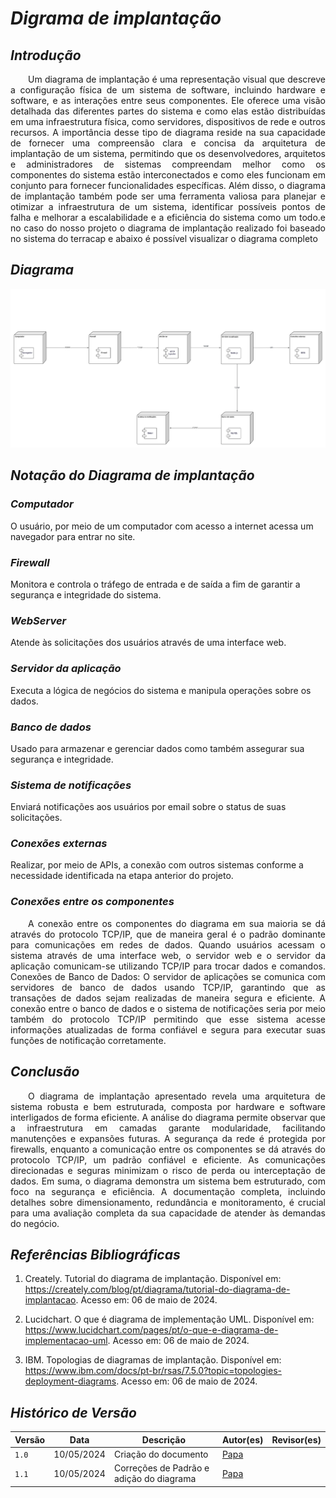 # <a> *Digrama de implantação* </a>

## <a> *Introdução* </a>

<p align="justify">&emsp;&emsp;Um diagrama de implantação é uma representação visual que descreve a configuração física de um sistema de software, incluindo hardware e software, e as interações entre seus componentes. Ele oferece uma visão detalhada das diferentes partes do sistema e como elas estão distribuídas em uma infraestrutura física, como servidores, dispositivos de rede e outros recursos. A importância desse tipo de diagrama reside na sua capacidade de fornecer uma compreensão clara e concisa da arquitetura de implantação de um sistema, permitindo que os desenvolvedores, arquitetos e administradores de sistemas compreendam melhor como os componentes do sistema estão interconectados e como eles funcionam em conjunto para fornecer funcionalidades específicas. Além disso, o diagrama de implantação também pode ser uma ferramenta valiosa para planejar e otimizar a infraestrutura de um sistema, identificar possíveis pontos de falha e melhorar a escalabilidade e a eficiência do sistema como um todo.e no caso do nosso projeto o diagrama de implantação realizado foi baseado no sistema do terracap e abaixo é possível visualizar o diagrama completo</p>

## <a> *Diagrama* </a>

<center>

![alt text](../../Assets/DiagramaImplantacao/DiagramadeImplantacao.png)

</center>


## <a> *Notação do Diagrama de implantação* </a>


### <a> *Computador* </a> 

O usuário, por meio de um computador com acesso a internet acessa um navegador para entrar no site.

### <a> *Firewall* </a>

Monitora e controla o tráfego de entrada e de saída a fim de garantir a segurança e integridade do sistema.

### <a> *WebServer* </a>

 Atende às solicitações dos usuários através de uma interface web.

### <a> *Servidor da aplicação* </a>

 Executa a lógica de negócios do sistema e manipula operações sobre os dados.

### <a> *Banco de dados* </a> 

Usado para  armazenar e gerenciar dados como também assegurar sua segurança e integridade.

### <a> *Sistema de notificações* </a> 

Enviará notificações aos usuários por email sobre o status de suas solicitações.

### <a> *Conexões externas* </a> 

Realizar, por meio de APIs, a conexão com outros sistemas conforme a necessidade identificada na etapa anterior do projeto.

### <a> *Conexões entre os componentes* </a> 

<p align="justify">&emsp;&emsp;A conexão entre os componentes do diagrama em sua maioria se dá através do protocolo TCP/IP, que de maneira geral é o padrão dominante para comunicações em redes de dados. 
Quando usuários acessam o sistema através de uma interface web, o servidor web e o servidor da aplicação comunicam-se utilizando TCP/IP para trocar dados e comandos.
Conexões de Banco de Dados: O servidor de aplicações se comunica com servidores de banco de dados usando TCP/IP, garantindo que as transações de dados sejam realizadas de maneira segura e eficiente. 
A conexão entre o banco de dados e o sistema de notificações seria por meio também do protocolo TCP/IP permitindo que esse sistema acesse informações atualizadas de forma confiável e segura para executar suas funções de notificação corretamente.</p>


## <a> *Conclusão* </a>

<p align="justify">&emsp;&emsp;O diagrama de implantação apresentado revela uma arquitetura de sistema robusta e bem estruturada, composta por hardware e software interligados de forma eficiente. A análise do diagrama permite observar que a infraestrutura em camadas garante modularidade, facilitando manutenções e expansões futuras. A segurança da rede é protegida por firewalls, enquanto a comunicação entre os componentes se dá através do protocolo TCP/IP, um padrão confiável e eficiente. As comunicações direcionadas e seguras minimizam o risco de perda ou interceptação de dados. Em suma, o diagrama demonstra um sistema bem estruturado, com foco na segurança e eficiência. A documentação completa, incluindo detalhes sobre dimensionamento, redundância e monitoramento, é crucial para uma avaliação completa da sua capacidade de atender às demandas do negócio.</p>

## <a>*Referências Bibliográficas*</a>

1. Creately. Tutorial do diagrama de implantação. Disponível em: https://creately.com/blog/pt/diagrama/tutorial-do-diagrama-de-implantacao. Acesso em: 06 de maio de 2024.

2. Lucidchart. O que é diagrama de implementação UML. Disponível em: https://www.lucidchart.com/pages/pt/o-que-e-diagrama-de-implementacao-uml. Acesso em: 06 de maio de 2024.

3. IBM. Topologias de diagramas de implantação. Disponível em: https://www.ibm.com/docs/pt-br/rsas/7.5.0?topic=topologies-deployment-diagrams. Acesso em: 06 de maio de 2024.

## <a>*Histórico de Versão*</a>

| Versão | Data       | Descrição            | Autor(es)                    | Revisor(es)                        |
| ------ | ---------- | -------------------- | ---------------------------- | ---------------------------------- |
| `1.0`  | 10/05/2024 | Criação do documento | [Papa](../../Subgrupos/Papa.md) | |
| `1.1`  | 10/05/2024 | Correções de Padrão e adição do diagrama| [Papa](../../Subgrupos/Papa.md) | |